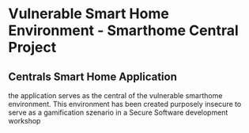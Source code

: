 # Vulnerable Smart Home Environment - Smarthome Central Project

## Centrals Smart Home Application
the application serves as the central of the vulnerable smarthome environment. This environment has been created purposely insecure to serve as a gamification szenario in a Secure Software development workshop

